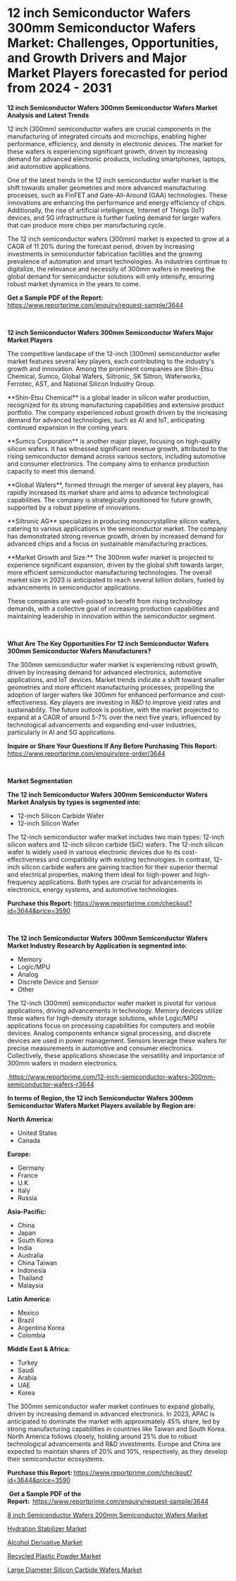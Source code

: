 <p><h1>12 inch Semiconductor Wafers 300mm Semiconductor Wafers Market: Challenges, Opportunities, and Growth Drivers and Major Market Players forecasted for period from 2024 - 2031</h1></p><p><strong>12 inch Semiconductor Wafers 300mm Semiconductor Wafers Market Analysis and Latest Trends</strong></p>
<p><p>12 inch (300mm) semiconductor wafers are crucial components in the manufacturing of integrated circuits and microchips, enabling higher performance, efficiency, and density in electronic devices. The market for these wafers is experiencing significant growth, driven by increasing demand for advanced electronic products, including smartphones, laptops, and automotive applications.</p><p>One of the latest trends in the 12 inch semiconductor wafer market is the shift towards smaller geometries and more advanced manufacturing processes, such as FinFET and Gate-All-Around (GAA) technologies. These innovations are enhancing the performance and energy efficiency of chips. Additionally, the rise of artificial intelligence, Internet of Things (IoT) devices, and 5G infrastructure is further fueling demand for larger wafers that can produce more chips per manufacturing cycle.</p><p>The 12 inch semiconductor wafers (300mm) market is expected to grow at a CAGR of 11.20% during the forecast period, driven by increasing investments in semiconductor fabrication facilities and the growing prevalence of automation and smart technologies. As industries continue to digitalize, the relevance and necessity of 300mm wafers in meeting the global demand for semiconductor solutions will only intensify, ensuring robust market dynamics in the years to come.</p></p>
<p><strong>Get a Sample PDF of the Report:&nbsp;</strong> <a href="https://www.reportprime.com/enquiry/request-sample/3644">https://www.reportprime.com/enquiry/request-sample/3644</a></p>
<p>&nbsp;</p>
<p><strong>12 inch Semiconductor Wafers 300mm Semiconductor Wafers Major Market Players</strong></p>
<p><p>The competitive landscape of the 12-inch (300mm) semiconductor wafer market features several key players, each contributing to the industry's growth and innovation. Among the prominent companies are Shin-Etsu Chemical, Sumco, Global Wafers, Siltronic, SK Siltron, Waferworks, Ferrotec, AST, and National Silicon Industry Group.</p><p>**Shin-Etsu Chemical** is a global leader in silicon wafer production, recognized for its strong manufacturing capabilities and extensive product portfolio. The company experienced robust growth driven by the increasing demand for advanced technologies, such as AI and IoT, anticipating continued expansion in the coming years.</p><p>**Sumco Corporation** is another major player, focusing on high-quality silicon wafers. It has witnessed significant revenue growth, attributed to the rising semiconductor demand across various sectors, including automotive and consumer electronics. The company aims to enhance production capacity to meet this demand.</p><p>**Global Wafers**, formed through the merger of several key players, has rapidly increased its market share and aims to advance technological capabilities. The company is strategically positioned for future growth, supported by a robust pipeline of innovations.</p><p>**Siltronic AG** specializes in producing monocrystalline silicon wafers, catering to various applications in the semiconductor market. The company has demonstrated strong revenue growth, driven by increased demand for advanced chips and a focus on sustainable manufacturing practices.</p><p>**Market Growth and Size:** The 300mm wafer market is projected to experience significant expansion, driven by the global shift towards larger, more efficient semiconductor manufacturing technologies. The overall market size in 2023 is anticipated to reach several billion dollars, fueled by advancements in semiconductor applications.</p><p>These companies are well-poised to benefit from rising technology demands, with a collective goal of increasing production capabilities and maintaining leadership in innovation within the semiconductor segment.</p></p>
<p>&nbsp;</p>
<p><strong>What Are The Key Opportunities For 12 inch Semiconductor Wafers 300mm Semiconductor Wafers Manufacturers?</strong></p>
<p><p>The 300mm semiconductor wafer market is experiencing robust growth, driven by increasing demand for advanced electronics, automotive applications, and IoT devices. Market trends indicate a shift toward smaller geometries and more efficient manufacturing processes, propelling the adoption of larger wafers like 300mm for enhanced performance and cost-effectiveness. Key players are investing in R&D to improve yield rates and sustainability. The future outlook is positive, with the market projected to expand at a CAGR of around 5-7% over the next five years, influenced by technological advancements and expanding end-user industries, particularly in AI and 5G applications.</p></p>
<p><strong>Inquire or Share Your Questions If Any Before Purchasing This Report:</strong> <a href="https://www.reportprime.com/enquiry/pre-order/3644">https://www.reportprime.com/enquiry/pre-order/3644</a></p>
<p>&nbsp;</p>
<p><strong>Market Segmentation</strong></p>
<p><strong>The 12 inch Semiconductor Wafers 300mm Semiconductor Wafers Market Analysis by types is segmented into:</strong></p>
<p><ul><li>12-inch Silicon Carbide Wafer</li><li>12-inch Silicon Wafer</li></ul></p>
<p><p>The 12-inch semiconductor wafer market includes two main types: 12-inch silicon wafers and 12-inch silicon carbide (SiC) wafers. The 12-inch silicon wafer is widely used in various electronic devices due to its cost-effectiveness and compatibility with existing technologies. In contrast, 12-inch silicon carbide wafers are gaining traction for their superior thermal and electrical properties, making them ideal for high-power and high-frequency applications. Both types are crucial for advancements in electronics, energy systems, and automotive technologies.</p></p>
<p><strong>Purchase this Report:&nbsp;</strong><a href="https://www.reportprime.com/checkout?id=3644&price=3590">https://www.reportprime.com/checkout?id=3644&price=3590</a></p>
<p>&nbsp;</p>
<p><strong>The 12 inch Semiconductor Wafers 300mm Semiconductor Wafers Market Industry Research by Application is segmented into:</strong></p>
<p><ul><li>Memory</li><li>Logic/MPU</li><li>Analog</li><li>Discrete Device and Sensor</li><li>Other</li></ul></p>
<p><p>The 12-inch (300mm) semiconductor wafer market is pivotal for various applications, driving advancements in technology. Memory devices utilize these wafers for high-density storage solutions, while Logic/MPU applications focus on processing capabilities for computers and mobile devices. Analog components enhance signal processing, and discrete devices are used in power management. Sensors leverage these wafers for precise measurements in automotive and consumer electronics. Collectively, these applications showcase the versatility and importance of 300mm wafers in modern electronics.</p></p>
<p><a href="https://www.reportprime.com/12-inch-semiconductor-wafers-300mm-semiconductor-wafers-r3644">&nbsp;https://www.reportprime.com/12-inch-semiconductor-wafers-300mm-semiconductor-wafers-r3644</a></p>
<p><strong>In terms of Region, the 12 inch Semiconductor Wafers 300mm Semiconductor Wafers Market Players available by Region are:</strong></p>
<p>
    <p> <strong> North America: </strong>
        <ul>
            <li>United States</li>
            <li>Canada</li>
        </ul>
        </p> 
    <p> <strong> Europe: </strong>
        <ul>
            <li>Germany</li>
            <li>France</li>
            <li>U.K.</li>
            <li>Italy</li>
            <li>Russia</li>
        </ul>
        </p> 
    <p> <strong> Asia-Pacific: </strong>
        <ul>
            <li>China</li>
            <li>Japan</li>
            <li>South Korea</li>
            <li>India</li>
            <li>Australia</li>
            <li>China Taiwan</li>
            <li>Indonesia</li>
            <li>Thailand</li>
            <li>Malaysia</li>
        </ul>
        </p> 
    <p> <strong> Latin America: </strong>
        <ul>
            <li>Mexico</li>
            <li>Brazil</li>
            <li>Argentina Korea</li>
            <li>Colombia</li>
        </ul>
        </p> 
    <p> <strong> Middle East & Africa: </strong>
        <ul>
            <li>Turkey</li>
            <li>Saudi</li>
            <li>Arabia</li>
            <li>UAE</li>
            <li>Korea</li>
        </ul>
    </p>
    </p>
<p><p>The 300mm semiconductor wafer market continues to expand globally, driven by increasing demand in advanced electronics. In 2023, APAC is anticipated to dominate the market with approximately 45% share, led by strong manufacturing capabilities in countries like Taiwan and South Korea. North America follows closely, holding around 25% due to robust technological advancements and R&D investments. Europe and China are expected to maintain shares of 20% and 10%, respectively, as they develop their semiconductor ecosystems.</p></p>
<p><strong>Purchase this Report: </strong><a href="https://www.reportprime.com/checkout?id=3644&price=3590">https://www.reportprime.com/checkout?id=3644&price=3590</a></p>
<p>&nbsp;<strong>Get a Sample PDF of the Report:&nbsp;&nbsp;</strong><a href="https://www.reportprime.com/enquiry/request-sample/3644">https://www.reportprime.com/enquiry/request-sample/3644</a></p>
<p><strong></strong></p>
<p><p><a href="https://github.com/GraceTurner587/Market-Research-Report-List-1/blob/main/8-inch-semiconductor-wafers-200mm-semiconductor-wafers-market.md">8 inch Semiconductor Wafers 200mm Semiconductor Wafers Market</a></p><p><a href="https://www.linkedin.com/pulse/strategic-roadmap-global-hydration-stabilizer-market-insights-p8gzc?trackingId=fCqTMmkMR1O7dUffZQBKDw%3D%3D">Hydration Stabilizer Market</a></p><p><a href="https://issuu.com/reportprime-2/docs/alcohol-derivative-market-size-2030_4f9630969ee549">Alcohol Derivative Market</a></p><p><a href="https://www.linkedin.com/pulse/booming-recycled-plastic-powder-market-sector-analysis-growth-ojrsc?trackingId=969iObdVSCOjxD%2BeF%2B4TDw%3D%3D">Recycled Plastic Powder Market</a></p><p><a href="https://github.com/ParvinKhatun77/Market-Research-Report-List-1/blob/main/large-diameter-silicon-carbide-wafers-market.md">Large Diameter Silicon Carbide Wafers Market</a></p></p>